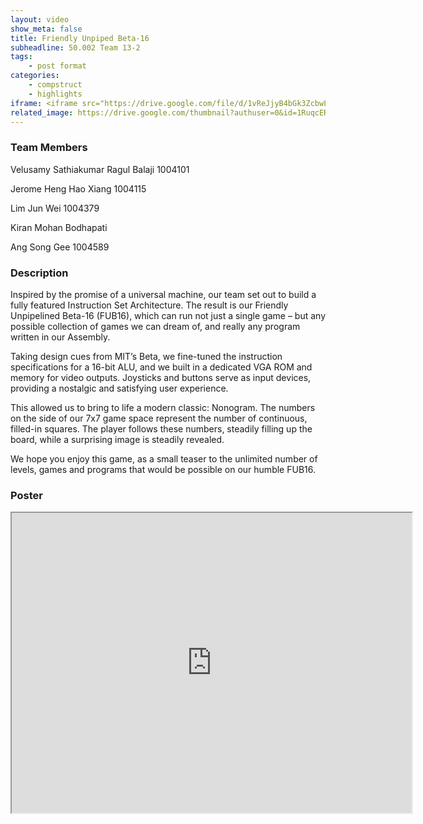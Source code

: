 ```yaml
---
layout: video
show_meta: false
title: Friendly Unpiped Beta-16
subheadline: 50.002 Team 13-2
tags:
    - post format
categories:
    - compstruct
    - highlights
iframe: <iframe src="https://drive.google.com/file/d/1vReJjyB4bGk3ZcbwL3_A2XGK98WcXLJ2/preview" width="640" height="480"></iframe>
related_image: https://drive.google.com/thumbnail?authuser=0&id=1RuqcERE9RY3SFfsvZez8XfLeYObxJfvI&sz=w300-h300-p-k-nu-iv1
---
```


### Team Members

Velusamy Sathiakumar Ragul Balaji 1004101

Jerome Heng Hao Xiang 1004115

Lim Jun Wei 1004379

Kiran Mohan Bodhapati

Ang Song Gee 1004589

### Description

Inspired by the promise of a universal machine, our team set out to build a fully featured Instruction Set Architecture. The result is our Friendly Unpipelined Beta-16 (FUB16), which can run not just a single game – but any possible collection of games we can dream of, and really any program written in our Assembly.

Taking design cues from MIT’s Beta, we fine-tuned the instruction specifications for a 16-bit ALU, and we built in a dedicated VGA ROM and memory for video outputs. Joysticks and buttons serve as input devices, providing a nostalgic and satisfying user experience.

This allowed us to bring to life a modern classic: Nonogram. The numbers on the side of our 7x7 game space represent the number of continuous, filled-in squares. The player follows these numbers, steadily filling up the board, while a surprising image is steadily revealed.

We hope you enjoy this game, as a small teaser to the unlimited number of levels, games and programs that would be possible on our humble FUB16.

### Poster

<iframe src="https://drive.google.com/file/d/1RuqcERE9RY3SFfsvZez8XfLeYObxJfvI/preview" width="640" height="480"></iframe>
